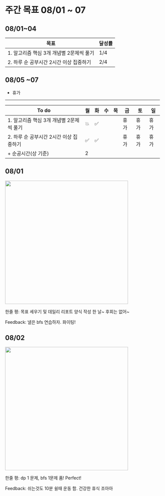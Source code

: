 # 주간 목표 08/01 ~ 07

## 08/01~04
| 목표 | 달성률 | 
|---|---|
| 1. 알고리즘 핵심 3개 개념별 2문제씩 풀기 | 1/4 |
| 2. 하루 순 공부시간 2시간 이상 집중하기  | 2/4 |

## 08/05 ~07 
- 휴가

---
|To do| 월| 화 |수 |목 |금 | 토| 일
|---|---|---|---|---|---|---|---|
|1. 알고리즘 핵심 3개 개념별 2문제씩 풀기 |:boom: |:white_check_mark: | | |휴가|휴가|휴가
|2. 하루 순 공부시간 2시간 이상 집중하기 |:white_check_mark:|:white_check_mark: | | |휴가|휴가|휴가
|+ 순공시간(상 기준)|2||||

## 08/01

<img src="day/1.png" width="400">

한줄 평: 목표 세우기 및 데일리 리포트 양식 작성 한 날~ 후회는 없어~

Feedback: 낼은 bfs 연습하자. 화이팅!

## 08/02

<img src="day/2.png" width="400">

한줄 평: dp 1 문제, bfs 1문제 품! Perfect!

Feedback: 쉬는것도 10분 쉴때 운동 함. 건강한 휴식 조아아



